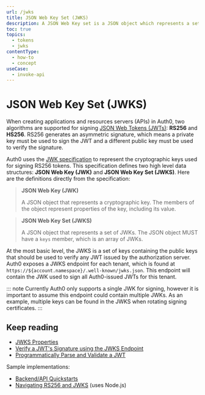 ```yaml
---
url: /jwks
title: JSON Web Key Set (JWKS)
description: A JSON Web Key set is a JSON object which represents a set of JSON Web Keys (a JSON object that represents a cryptographic key).
toc: true
topics:
  - tokens
  - jwks
contentType:
  - how-to
  - concept
useCase:
  - invoke-api
---
```

# JSON Web Key Set (JWKS)

When creating applications and resources servers (APIs) in Auth0, two algorithms are supported for signing [JSON Web Tokens (JWTs)](/jwt): **RS256** and **HS256**. RS256 generates an asymmetric signature, which means a private key must be used to sign the JWT and a different public key must be used to verify the signature.

Auth0 uses the [JWK specification](https://tools.ietf.org/html/rfc7517) to represent the cryptographic keys used for signing RS256 tokens. This specification defines two high level data structures: **JSON Web Key (JWK)** and **JSON Web Key Set (JWKS)**. Here are the definitions directly from the specification:

> **JSON Web Key (JWK)**
>
> A JSON object that represents a cryptographic key. The members of the object represent properties of the key, including its value.

> **JSON Web Key Set (JWKS)**
> 
> A JSON object that represents a set of JWKs. The JSON object MUST have a `keys` member, which is an array of JWKs.

At the most basic level, the JWKS is a set of keys containing the public keys that should be used to verify any JWT issued by the authorization server. Auth0 exposes a JWKS endpoint for each tenant, which is found at `https://${account.namespace}/.well-known/jwks.json`. This endpoint will contain the JWK used to sign all Auth0-issued JWTs for this tenant. 

::: note
Currently Auth0 only supports a single JWK for signing, however it is important to assume this endpoint could contain multiple JWKs. As an example, multiple keys can be found in the JWKS when rotating signing certificates.
:::

## Keep reading

* [JWKS Properties](/tokens/jwt/reference/jwks-properties)
* [Verify a JWT's Signature using the JWKS Endpoint](/tokens/jwt/guides/verify-jwt-using-jwks)
* [Programmatically Parse and Validate a JWT](/tokens/guides/parse-validate-jwt-programmatically)

Sample implementations:
* [Backend/API Quickstarts](/quickstart/backend)
* [Navigating RS256 and JWKS](https://auth0.com/blog/navigating-rs256-and-jwks/) (uses Node.js)
